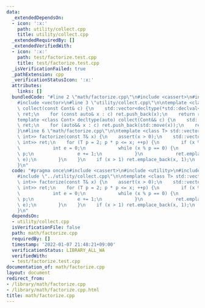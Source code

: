```yaml
---
data:
  _extendedDependsOn:
  - icon: ':x:'
    path: utility/collect.cpp
    title: utility/collect.cpp
  _extendedRequiredBy: []
  _extendedVerifiedWith:
  - icon: ':x:'
    path: test/factorize.test.cpp
    title: test/factorize.test.cpp
  _isVerificationFailed: true
  _pathExtension: cpp
  _verificationStatusIcon: ':x:'
  attributes:
    links: []
  bundledCode: "#line 2 \"math/factorize.cpp\"\n#include <cassert>\n#include <utility>\n\
    #include <vector>\n#line 3 \"utility/collect.cpp\"\n\ntemplate <class Cont> decltype(auto)\
    \ collect(const Cont& c) {\n    std::vector<decltype(*std::declval<Cont>().begin())>\
    \ ret;\n    for (const auto& x : c) ret.push_back(x);\n    return ret;\n}\n\n\
    template <class Cont> decltype(auto) collect(Cont&& c) {\n    std::vector<decltype(*std::declval<Cont>().begin())>\
    \ ret;\n    for (auto&& x : c) ret.push_back(std::move(x));\n    return ret;\n\
    }\n#line 6 \"math/factorize.cpp\"\n\ntemplate <class T> std::vector<std::pair<T,\
    \ int>> factorize(const T& x) {\n    assert(x > 0);\n    std::vector<std::pair<T,\
    \ int>> ret;\n    for (T p = 2; p * p <= x; ++p) {\n        if (x % p == 0) {\n\
    \            int e = 0;\n            while (x % p == 0) {\n                x /=\
    \ p;\n                e += 1;\n            }\n            ret.emplace_back(p,\
    \ e);\n        }\n    }\n    if (x > 1) ret.emplace_back(x, 1);\n    return ret;\n\
    }\n"
  code: "#pragma once\n#include <cassert>\n#include <utility>\n#include <vector>\n\
    #include \"../utility/collect.cpp\"\n\ntemplate <class T> std::vector<std::pair<T,\
    \ int>> factorize(const T& x) {\n    assert(x > 0);\n    std::vector<std::pair<T,\
    \ int>> ret;\n    for (T p = 2; p * p <= x; ++p) {\n        if (x % p == 0) {\n\
    \            int e = 0;\n            while (x % p == 0) {\n                x /=\
    \ p;\n                e += 1;\n            }\n            ret.emplace_back(p,\
    \ e);\n        }\n    }\n    if (x > 1) ret.emplace_back(x, 1);\n    return ret;\n\
    }\n"
  dependsOn:
  - utility/collect.cpp
  isVerificationFile: false
  path: math/factorize.cpp
  requiredBy: []
  timestamp: '2022-01-07 21:48:21+09:00'
  verificationStatus: LIBRARY_ALL_WA
  verifiedWith:
  - test/factorize.test.cpp
documentation_of: math/factorize.cpp
layout: document
redirect_from:
- /library/math/factorize.cpp
- /library/math/factorize.cpp.html
title: math/factorize.cpp
---
```

